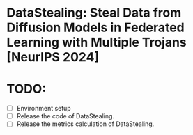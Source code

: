 # DataStealing: Steal Data from Diffusion Models in Federated Learning with Multiple Trojans [NeurIPS 2024]

# TODO:
- [ ] Environment setup
- [ ] Release the code of DataStealing.
- [ ] Release the metrics calculation of DataStealing.
